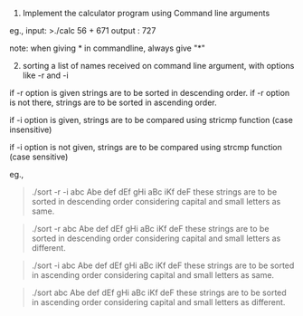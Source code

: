 1) Implement the calculator program using Command line arguments

eg., input:  >./calc   56 + 671
output : 727


note: when giving * in commandline, always give "*"

2) sorting a list of names received on command line argument, with options like -r and -i

if -r option is given strings are to be sorted in descending order.
if -r option is not there, strings are to be sorted in ascending order.

if -i option is given, strings are to be compared using stricmp function (case insensitive)

if -i option is not given, strings are to be compared using strcmp function (case sensitive)


eg.,
>./sort -r -i abc Abe def dEf gHi aBc iKf deF
these strings are to be sorted in descending order considering capital and small letters as same.

>./sort -r abc Abe def dEf gHi aBc iKf deF
these strings are to be sorted in descending order considering capital and small letters as different.

>./sort -i abc Abe def dEf gHi aBc iKf deF
these strings are to be sorted in ascending order considering capital and small letters as same.  

>./sort abc Abe def dEf gHi aBc iKf deF
these strings are to be sorted in ascending order considering capital and small letters as different.    

